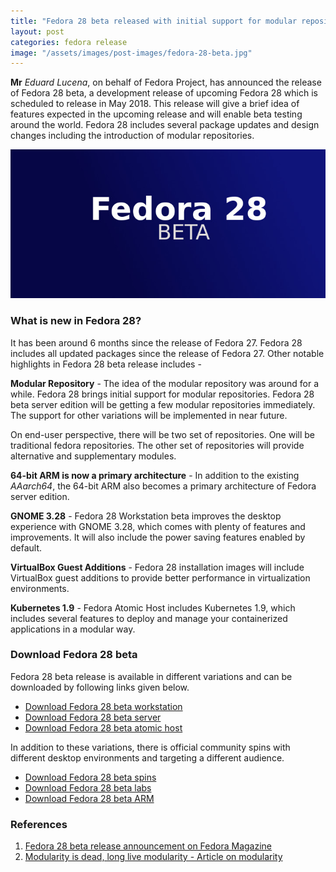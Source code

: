 ```yaml
---
title: "Fedora 28 beta released with initial support for modular repositories"
layout: post
categories: fedora release
image: "/assets/images/post-images/fedora-28-beta.jpg"
---
```


**Mr** *Eduard Lucena*, on behalf of Fedora Project, has announced the release of Fedora 28 beta, a development release of upcoming Fedora 28 which is scheduled to release in May 2018. This release will give a brief idea of features expected in the upcoming release and will enable beta testing around the world. Fedora 28 includes several package updates and design changes including the introduction of modular repositories.

![Fedora 28 beta banner](/assets/images/post-images/fedora-28-beta.jpg)

### What is new in Fedora 28?
It has been around 6 months since the release of Fedora 27. Fedora 28 includes all updated packages since the release of Fedora 27. Other notable highlights in Fedora 28 beta release includes - 

**Modular Repository** - The idea of the modular repository was around for a while. Fedora 28 brings initial support for modular repositories. Fedora 28 beta server edition will be getting a few modular repositories immediately. The support for other variations will be implemented in near future.

On end-user perspective, there will be two set of repositories. One will be traditional fedora repositories. The other set of repositories will provide alternative and supplementary modules.

**64-bit ARM is now a primary architecture** - In addition to the existing *AAarch64*, the 64-bit ARM also becomes a primary architecture of Fedora server edition.

**GNOME 3.28** - Fedora 28 Workstation beta improves the desktop experience with GNOME 3.28, which comes with plenty of features and improvements. It will also include the power saving features enabled by default.

**VirtualBox Guest Additions** - Fedora 28 installation images will include VirtualBox guest additions to provide better performance in virtualization environments.

**Kubernetes 1.9** - Fedora Atomic Host includes Kubernetes 1.9, which includes several features to deploy and manage your containerized applications in a modular way.

### Download Fedora 28 beta

Fedora 28 beta release is available in different variations and can be downloaded by following links given below.
- [Download Fedora 28 beta workstation](https://download.fedoraproject.org/pub/fedora/linux/releases/test/28_Beta/Workstation/x86_64/iso/Fedora-Workstation-Live-x86_64-28_Beta-1.3.iso)
- [Download Fedora 28 beta server](https://download.fedoraproject.org/pub/fedora/linux/releases/test/28_Beta/Server/x86_64/iso/Fedora-Server-dvd-x86_64-28_Beta-1.3.iso)
- [Download Fedora 28 beta atomic host](https://getfedora.org/atomic/prerelease/)

In addition to these variations, there is official community spins with different desktop environments and targeting a different audience.
- [Download Fedora 28 beta spins](https://spins.fedoraproject.org/prerelease)
- [Download Fedora 28 beta labs](https://labs.fedoraproject.org/prerelease)
- [Download Fedora 28 beta ARM](https://arm.fedoraproject.org/prerelease)

### References
1. [Fedora 28 beta release announcement on Fedora Magazine](https://fedoramagazine.org/announcing-fedora-28-beta/)
2. [Modularity is dead, long live modularity - Article on modularity](https://communityblog.fedoraproject.org/modularity-dead-long-live-modularity/)